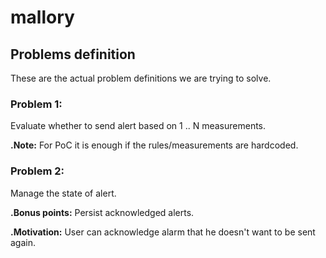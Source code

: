 # mallory

## Problems definition
These are the actual problem definitions we are trying to solve.

### Problem 1:
Evaluate whether to send alert based on 1 .. N measurements.

**.Note:** For PoC it is enough if the rules/measurements are hardcoded.

### Problem 2:
Manage the state of alert.

**.Bonus points:** Persist acknowledged alerts.

**.Motivation:** User can acknowledge alarm that he doesn't want to be sent again.
